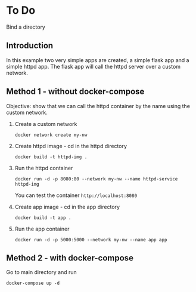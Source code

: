 # To Do
Bind a directory

## Introduction

In this example two very simple apps are created, a simple flask app and a simple httpd app. The flask app will call
the httpd server over a custom network.

## Method 1 - without docker-compose

Objective:
show that we can call the httpd container by the name using the custom network.

1. Create a custom network

    `docker network create my-nw`
2. Create httpd image - cd in the httpd directory

    `docker build -t httpd-img .`
3. Run the httpd container

    `docker run -d -p 8080:80 --network my-nw --name httpd-service httpd-img`

    You can test the container `http://localhost:8080`
4. Create app image - cd in the app directory

   `docker build -t app .`
5. Run the app container 

    `docker run -d -p 5000:5000 --network my-nw --name app app`

## Method 2 - with docker-compose

Go to main directory and run

`docker-compose up -d`


